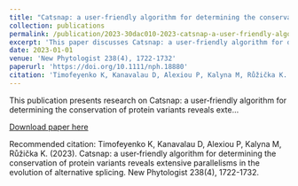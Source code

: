 ```yaml
---
title: "Catsnap: a user‐friendly algorithm for determining the conservation of protein variants reveals extensive parallelisms in the evolution of alternative splicing"
collection: publications
permalink: /publication/2023-30dac010-2023-catsnap-a-user-friendly-algorithm-for-d
excerpt: 'This paper discusses Catsnap: a user‐friendly algorithm for determining the conservation of protein variants reveals exte...'
date: 2023-01-01
venue: 'New Phytologist 238(4), 1722-1732'
paperurl: 'https://doi.org/10.1111/nph.18880'
citation: 'Timofeyenko K, Kanavalau D, Alexiou P, Kalyna M, Růžička K. (2023). Catsnap: a user‐friendly algorithm for determining the conservation of protein variants reveals extensive parallelisms in the evolution of alternative splicing. New Phytologist 238(4), 1722-1732.'
---
```


This publication presents research on Catsnap: a user‐friendly algorithm for determining the conservation of protein variants reveals exte...

[Download paper here](https://doi.org/10.1111/nph.18880)

Recommended citation: Timofeyenko K, Kanavalau D, Alexiou P, Kalyna M, Růžička K. (2023). Catsnap: a user‐friendly algorithm for determining the conservation of protein variants reveals extensive parallelisms in the evolution of alternative splicing. New Phytologist 238(4), 1722-1732.
